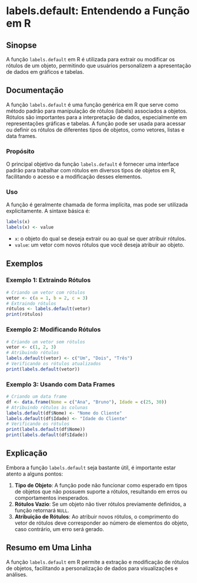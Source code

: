 <!--
Meta Description: # labels.default: Entendendo a Função em R ## Sinopse A função `labels.default` em R é utilizada para extrair ou modificar os rótulos de um objeto, pe...
Meta Keywords: rótulos, labels, default, função, vetor
-->

# labels.default: Entendendo a Função em R

## Sinopse
A função `labels.default` em R é utilizada para extrair ou modificar os rótulos de um objeto, permitindo que usuários personalizem a apresentação de dados em gráficos e tabelas.

## Documentação
A função `labels.default` é uma função genérica em R que serve como método padrão para manipulação de rótulos (labels) associados a objetos. Rótulos são importantes para a interpretação de dados, especialmente em representações gráficas e tabelas. A função pode ser usada para acessar ou definir os rótulos de diferentes tipos de objetos, como vetores, listas e data frames.

### Propósito
O principal objetivo da função `labels.default` é fornecer uma interface padrão para trabalhar com rótulos em diversos tipos de objetos em R, facilitando o acesso e a modificação desses elementos.

### Uso
A função é geralmente chamada de forma implícita, mas pode ser utilizada explicitamente. A sintaxe básica é:

```R
labels(x)
labels(x) <- value
```

- `x`: o objeto do qual se deseja extrair ou ao qual se quer atribuir rótulos.
- `value`: um vetor com novos rótulos que você deseja atribuir ao objeto.

## Exemplos
### Exemplo 1: Extraindo Rótulos

```R
# Criando um vetor com rótulos
vetor <- c(a = 1, b = 2, c = 3)
# Extraindo rótulos
rótulos <- labels.default(vetor)
print(rótulos)
```

### Exemplo 2: Modificando Rótulos

```R
# Criando um vetor sem rótulos
vetor <- c(1, 2, 3)
# Atribuindo rótulos
labels.default(vetor) <- c("Um", "Dois", "Três")
# Verificando os rótulos atualizados
print(labels.default(vetor))
```

### Exemplo 3: Usando com Data Frames

```R
# Criando um data frame
df <- data.frame(Nome = c("Ana", "Bruno"), Idade = c(25, 30))
# Atribuindo rótulos às colunas
labels.default(df$Nome) <- "Nome do Cliente"
labels.default(df$Idade) <- "Idade do Cliente"
# Verificando os rótulos
print(labels.default(df$Nome))
print(labels.default(df$Idade))
```

## Explicação
Embora a função `labels.default` seja bastante útil, é importante estar atento a alguns pontos:

1. **Tipo de Objeto**: A função pode não funcionar como esperado em tipos de objetos que não possuem suporte a rótulos, resultando em erros ou comportamentos inesperados.
2. **Rótulos Vazio**: Se um objeto não tiver rótulos previamente definidos, a função retornará `NULL`.
3. **Atribuição de Rótulos**: Ao atribuir novos rótulos, o comprimento do vetor de rótulos deve corresponder ao número de elementos do objeto, caso contrário, um erro será gerado.

## Resumo em Uma Linha
A função `labels.default` em R permite a extração e modificação de rótulos de objetos, facilitando a personalização de dados para visualizações e análises.